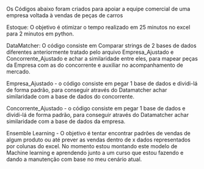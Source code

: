 Os Códigos abaixo foram criados para apoiar a equipe comercial de uma empresa voltada à vendas de peças de carros

Estoque: O objetivo é otimizar o tempo realizado em 25 minutos no excel para 2 minutos em python.

DataMatcher: O código consiste em Comparar strings de 2 bases de dados diferentes anteriormente tratado pelo arquivo Empresa_Ajustado e Concorrente_Ajustado e achar a similaridade entre eles, para mapear peças da Empresa com as do concorrente e auxiliar no acompanhamento de mercado.

Empresa_Ajustado - o código consiste em pegar 1 base de dados e dividi-lá de forma padrão, para conseguir através do Datamatcher achar similaridade com a base de dados do concorrente.

Concorrente_Ajustado - o código consiste em pegar 1 base de dados e dividi-lá de forma padrão, para conseguir através do Datamatcher achar similaridade com a base de dados da empresa.

Ensemble Learning - O objetivo é tentar encontrar padrões de vendas de algum produto ou até prever as vendas dentro de x dados representados por colunas do excel. No momento estou montando este modelo de Machine learning e aprendendo junto a um curso que estou fazendo e dando a manutenção com base no meu cenário atual.
